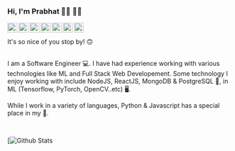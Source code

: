 ### Hi, I'm Prabhat 🙏🏻 🧑‍💻


 <a href="https://twitter.com/thecaffeinedev">
  <img align="left" alt="Prabhat Kumar Sahu| Twitter" width="22px" src="https://cdn.jsdelivr.net/npm/simple-icons@v3/icons/twitter.svg" />
 </a>
<a href="https://www.linkedin.com/in/prabhat-kumar-sahu-b9a53674/">
  <img align="left" alt="Linkedin" width="22px" src="https://cdn.jsdelivr.net/npm/simple-icons@v3/icons/linkedin.svg" />
</a>
<a href="http://t.me/thecaffeinedev">
  <img align="left" alt="Telegram" width="22px" src="https://cdn.jsdelivr.net/npm/simple-icons@v3/icons/telegram.svg" />
</a>
<a href="https://www.instagram.com/thecaffeinedev/">
  <img align="left" alt="Instagram" width="22px" src="https://cdn.jsdelivr.net/npm/simple-icons@v3/icons/instagram.svg" />
</a>
<a href="https://www.reddit.com/user/thecaffeinedev">
  <img align="left" alt=" Reddit" width="22px" src="https://cdn.jsdelivr.net/npm/simple-icons@v3/icons/reddit.svg" />
</a>
<a href="https://www.quora.com/profile/Prabhat-Kumar-Sahu-16">
  <img align="left" alt="Leetcode" width="22px" src="https://cdn.jsdelivr.net/npm/simple-icons@v3/icons/quora.svg" />
</a>
<a href="https://thecodemonk.in/">
  <img align="left" alt=" Codechef" width="22px" src="https://cdn.jsdelivr.net/npm/simple-icons@v3/icons/micro-dot-blog.svg" />
</a>

<br/>
<br/>
It's so nice of you stop by! 🙃
<br/>
<br/>


 I am a Software Engineer 💻. I have had experience working with various technologies like ML and Full Stack Web Developement. Some technology I enjoy working  with include NodeJS, ReactJS, MongoDB & PostgreSQL 📼, in ML (Tensorflow, PyTorch, OpenCV..etc) 🖥.


While I work in a variety of languages, Python & Javascript has a special place in my 💙.
 
<br />


[![Github Stats](https://github-readme-stats.vercel.app/api?username=thecaffeinedev&show_icons=true&title_color=fff&icon_color=79ff97&text_color=9f9f9f&bg_color=151515)

<!--
**TheCaffeineDev/thecaffeinedev** is a ✨ _special_ ✨ repository because its `README.md` (this file) appears on your GitHub profile.

Here are some ideas to get you started:


- 🔭 I’m currently working on ...
- 🌱 I’m currently learning ...
- 👯 I’m looking to collaborate on ...
- 🤔 I’m looking for help with ...
- 💬 Ask me about ...
- 📫 How to reach me: ...
- 😄 Pronouns: ...
- ⚡ Fun fact: ...
-->

